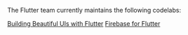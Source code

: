 The Flutter team currently maintains the following codelabs:

[Building Beautiful UIs with Flutter](https://codelabs.developers.google.com/codelabs/flutter/)
[Firebase for Flutter](https://codelabs.developers.google.com/codelabs/flutter-firebase/)
